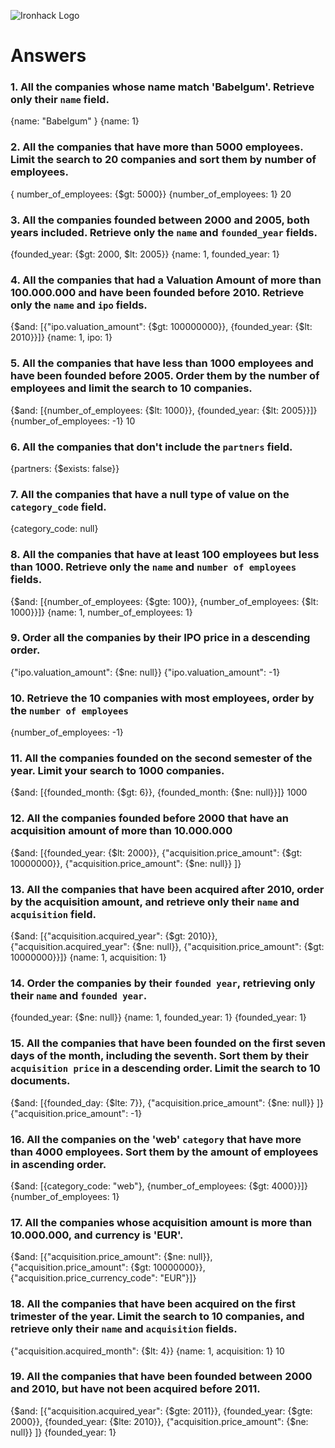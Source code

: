 ![Ironhack Logo](https://i.imgur.com/1QgrNNw.png)

# Answers

### 1. All the companies whose name match 'Babelgum'. Retrieve only their `name` field.

{name: "Babelgum" }
{name: 1}

### 2. All the companies that have more than 5000 employees. Limit the search to 20 companies and sort them by **number of employees**.

{ number_of_employees: {$gt: 5000}}
{number_of_employees: 1}
20

### 3. All the companies founded between 2000 and 2005, both years included. Retrieve only the `name` and `founded_year` fields.

{founded_year: {$gt: 2000, $lt: 2005}}
{name: 1, founded_year: 1}

### 4. All the companies that had a Valuation Amount of more than 100.000.000 and have been founded before 2010. Retrieve only the `name` and `ipo` fields.

{$and: [{"ipo.valuation_amount": {$gt: 100000000}}, {founded_year: {$lt: 2010}}]}
{name: 1, ipo: 1}

### 5. All the companies that have less than 1000 employees and have been founded before 2005. Order them by the number of employees and limit the search to 10 companies.

{$and: [{number_of_employees: {$lt: 1000}}, {founded_year: {$lt: 2005}}]}
{number_of_employees: -1}
10

### 6. All the companies that don't include the `partners` field.

{partners: {$exists: false}}

### 7. All the companies that have a null type of value on the `category_code` field.

{category_code: null}

### 8. All the companies that have at least 100 employees but less than 1000. Retrieve only the `name` and `number of employees` fields.

{$and: [{number_of_employees: {$gte: 100}}, {number_of_employees: {$lt: 1000}}]}
{name: 1, number_of_employees: 1}

### 9. Order all the companies by their IPO price in a descending order.

{"ipo.valuation_amount": {$ne: null}}
{"ipo.valuation_amount": -1}

### 10. Retrieve the 10 companies with most employees, order by the `number of employees`

{number_of_employees: -1}

### 11. All the companies founded on the second semester of the year. Limit your search to 1000 companies.

{$and: [{founded_month: {$gt: 6}}, {founded_month: {$ne: null}}]}
1000

### 12. All the companies founded before 2000 that have an acquisition amount of more than 10.000.000

{$and: [{founded_year: {$lt: 2000}}, {"acquisition.price_amount": {$gt: 10000000}}, {"acquisition.price_amount": {$ne: null}} ]}

### 13. All the companies that have been acquired after 2010, order by the acquisition amount, and retrieve only their `name` and `acquisition` field.

{$and: [{"acquisition.acquired_year": {$gt: 2010}}, {"acquisition.acquired_year": {$ne: null}}, {"acquisition.price_amount": {$gt: 10000000}}]}
{name: 1, acquisition: 1}

### 14. Order the companies by their `founded year`, retrieving only their `name` and `founded year`.

{founded_year: {$ne: null}}
{name: 1, founded_year: 1}
{founded_year: 1}

### 15. All the companies that have been founded on the first seven days of the month, including the seventh. Sort them by their `acquisition price` in a descending order. Limit the search to 10 documents.

{$and: [{founded_day: {$lte: 7}}, {"acquisition.price_amount": {$ne: null}} ]}
{"acquisition.price_amount": -1}

### 16. All the companies on the 'web' `category` that have more than 4000 employees. Sort them by the amount of employees in ascending order.

{$and: [{category_code: "web"}, {number_of_employees: {$gt: 4000}}]}
{number_of_employees: 1}

### 17. All the companies whose acquisition amount is more than 10.000.000, and currency is 'EUR'.

{$and: [{"acquisition.price_amount": {$ne: null}}, {"acquisition.price_amount": {$gt: 10000000}}, {"acquisition.price_currency_code": "EUR"}]}

### 18. All the companies that have been acquired on the first trimester of the year. Limit the search to 10 companies, and retrieve only their `name` and `acquisition` fields.

{"acquisition.acquired_month": {$lt: 4}}
{name: 1, acquisition: 1}
10

### 19. All the companies that have been founded between 2000 and 2010, but have not been acquired before 2011.

{$and: [{"acquisition.acquired_year": {$gte: 2011}}, {founded_year: {$gte: 2000}}, {founded_year: {$lte: 2010}}, {"acquisition.price_amount": {$ne: null}} ]}
{founded_year: 1}

